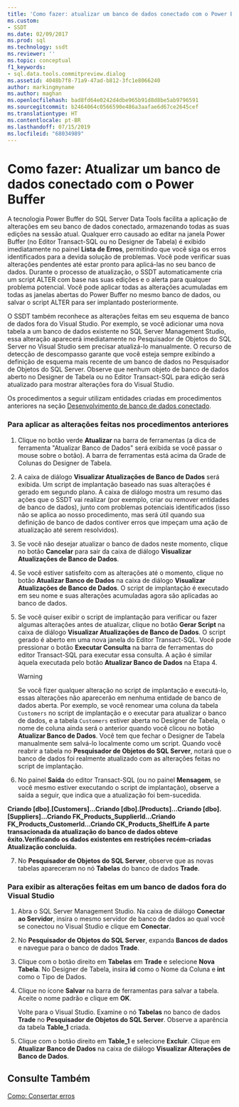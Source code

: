 ```yaml
---
title: 'Como fazer: atualizar um banco de dados conectado com o Power Buffer | Microsoft Docs'
ms.custom:
- SSDT
ms.date: 02/09/2017
ms.prod: sql
ms.technology: ssdt
ms.reviewer: ''
ms.topic: conceptual
f1_keywords:
- sql.data.tools.commitpreview.dialog
ms.assetid: 4048b7f8-71a9-47ad-b812-3fc1e8066240
author: markingmyname
ms.author: maghan
ms.openlocfilehash: bad8fd64e0242d4dbe965b91d8d8be5ab9796591
ms.sourcegitcommit: b2464064c0566590e486a3aafae6d67ce2645cef
ms.translationtype: HT
ms.contentlocale: pt-BR
ms.lasthandoff: 07/15/2019
ms.locfileid: "68034989"
---
```

# <a name="how-to-update-a-connected-database-with-power-buffer"></a>Como fazer: Atualizar um banco de dados conectado com o Power Buffer
A tecnologia Power Buffer do SQL Server Data Tools facilita a aplicação de alterações em seu banco de dados conectado, armazenando todas as suas edições na sessão atual. Qualquer erro causado ao editar na janela Power Buffer (no Editor Transact\-SQL ou no Designer de Tabela) é exibido imediatamente no painel **Lista de Erros**, permitindo que você siga os erros identificados para a devida solução de problemas. Você pode verificar suas alterações pendentes até estar pronto para aplicá-las no seu banco de dados. Durante o processo de atualização, o SSDT automaticamente cria um script ALTER com base nas suas edições e o alerta para qualquer problema potencial. Você pode aplicar todas as alterações acumuladas em todas as janelas abertas do Power Buffer no mesmo banco de dados, ou salvar o script ALTER para ser implantado posteriormente.  
  
O SSDT também reconhece as alterações feitas em seu esquema de banco de dados fora do Visual Studio. Por exemplo, se você adicionar uma nova tabela a um banco de dados existente no SQL Server Management Studio, essa alteração aparecerá imediatamente no Pesquisador de Objetos do SQL Server no Visual Studio sem precisar atualizá-lo manualmente. O recurso de detecção de descompasso garante que você esteja sempre exibindo a definição de esquema mais recente de um banco de dados no Pesquisador de Objetos do SQL Server. Observe que nenhum objeto de banco de dados aberto no Designer de Tabela ou no Editor Transact\-SQL para edição será atualizado para mostrar alterações fora do Visual Studio.  
  
Os procedimentos a seguir utilizam entidades criadas em procedimentos anteriores na seção [Desenvolvimento de banco de dados conectado](../ssdt/connected-database-development.md).  
  
### <a name="to-apply-the-changes-made-in-the-previous-procedures"></a>Para aplicar as alterações feitas nos procedimentos anteriores  
  
1.  Clique no botão verde **Atualizar** na barra de ferramentas (a dica de ferramenta "Atualizar Banco de Dados" será exibida se você passar o mouse sobre o botão). A barra de ferramentas está acima da Grade de Colunas do Designer de Tabela.  
  
2.  A caixa de diálogo **Visualizar Atualizações de Banco de Dados** será exibida. Um script de implantação baseado nas suas alterações é gerado em segundo plano. A caixa de diálogo mostra um resumo das ações que o SSDT vai realizar (por exemplo, criar ou remover entidades de banco de dados), junto com problemas potenciais identificados (isso não se aplica ao nosso procedimento, mas será útil quando sua definição de banco de dados contiver erros que impeçam uma ação de atualização até serem resolvidos).  
  
3.  Se você não desejar atualizar o banco de dados neste momento, clique no botão **Cancelar** para sair da caixa de diálogo **Visualizar Atualizações de Banco de Dados**.  
  
4.  Se você estiver satisfeito com as alterações até o momento, clique no botão **Atualizar Banco de Dados** na caixa de diálogo **Visualizar Atualizações de Banco de Dados**. O script de implantação é executado em seu nome e suas alterações acumuladas agora são aplicadas ao banco de dados.  
  
5.  Se você quiser exibir o script de implantação para verificar ou fazer algumas alterações antes de atualizar, clique no botão **Gerar Script** na caixa de diálogo **Visualizar Atualizações de Banco de Dados**. O script gerado é aberto em uma nova janela do Editor Transact\-SQL. Você pode pressionar o botão **Executar Consulta** na barra de ferramentas do editor Transact\-SQL para executar essa consulta. A ação é similar àquela executada pelo botão **Atualizar Banco de Dados** na Etapa 4.  
  
    > [!WARNING]  
    > Se você fizer qualquer alteração no script de implantação e executá-lo, essas alterações não aparecerão em nenhuma entidade de banco de dados aberta. Por exemplo, se você renomear uma coluna da tabela `Customers` no script de implantação e o executar para atualizar o banco de dados, e a tabela `Customers` estiver aberta no Designer de Tabela, o nome de coluna ainda será o anterior quando você clicou no botão **Atualizar Banco de Dados**. Você tem que fechar o Designer de Tabela manualmente sem salvá-lo localmente como um script. Quando você reabrir a tabela no **Pesquisador de Objetos do SQL Server**, notará que o banco de dados foi realmente atualizado com as alterações feitas no script de implantação.  
  
6.  No painel **Saída** do editor Transact\-SQL (ou no painel **Mensagem**, se você mesmo estiver executando o script de implantação), observe a saída a seguir, que indica que a atualização foi bem-sucedida.  
  
**Criando [dbo].[Customers]...Criando [dbo].[Products]...Criando [dbo].[Suppliers]...Criando FK_Products_SupplierId...Criando FK_Products_CustomerId...Criando CK_Products_ShelfLife A parte transacionada da atualização do banco de dados obteve êxito.Verificando os dados existentes em restrições recém-criadas Atualização concluída.**  
  
7.  No **Pesquisador de Objetos do SQL Server**, observe que as novas tabelas apareceram no nó **Tabelas** do banco de dados **Trade**.  
  
### <a name="to-view-changes-made-to-a-database-outside-visual-studio"></a>Para exibir as alterações feitas em um banco de dados fora do Visual Studio  
  
1.  Abra o SQL Server Management Studio. Na caixa de diálogo **Conectar ao Servidor**, insira o mesmo servidor de banco de dados ao qual você se conectou no Visual Studio e clique em **Conectar**.  
  
2.  No **Pesquisador de Objetos do SQL Server**, expanda **Bancos de dados** e navegue para o banco de dados **Trade**.  
  
3.  Clique com o botão direito em **Tabelas** em **Trade** e selecione **Nova Tabela**. No Designer de Tabela, insira **id** como o Nome da Coluna e **int** como o Tipo de Dados.  
  
4.  Clique no ícone **Salvar** na barra de ferramentas para salvar a tabela. Aceite o nome padrão e clique em **OK**.  
  
    Volte para o Visual Studio. Examine o nó **Tabelas** no banco de dados **Trade** no **Pesquisador de Objetos do SQL Server**. Observe a aparência da tabela **Table_1** criada.  
  
5.  Clique com o botão direito em **Table_1** e selecione **Excluir**. Clique em **Atualizar Banco de Dados** na caixa de diálogo **Visualizar Alterações de Banco de Dados**.  
  
## <a name="see-also"></a>Consulte Também  
[Como: Consertar erros](../ssdt/how-to-fix-errors.md)  
  

